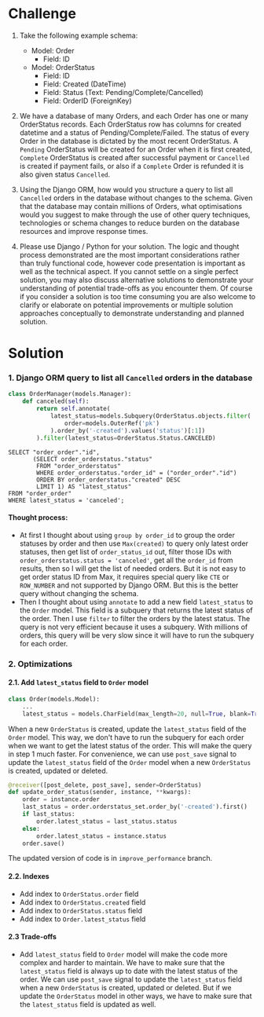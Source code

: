 # Challenge
1. Take the following example schema:
 
   - Model: Order
     - Field: ID
   - Model: OrderStatus
     - Field: ID
     - Field: Created (DateTime)
     - Field: Status (Text: Pending/Complete/Cancelled)
     - Field: OrderID (ForeignKey)
 
2. We have a database of many Orders, and each Order has one or many OrderStatus records. Each OrderStatus row has columns for created datetime and a status of Pending/Complete/Failed. The status of every Order in the database is dictated by the most recent OrderStatus. A `Pending` OrderStatus will be created for an Order when it is first created, `Complete` OrderStatus is created after successful payment or `Cancelled` is created if payment fails, or also if a `Complete` Order is refunded it is also given status `Cancelled`.

3. Using the Django ORM, how would you structure a query to list all `Cancelled` orders in the database without changes to the schema. Given that the database may contain millions of Orders, what optimisations would you suggest to make through the use of other query techniques, technologies or schema changes to reduce burden on the database resources and improve response times.

4. Please use Django / Python for your solution. The logic and thought process demonstrated are the most important considerations rather than truly functional code, however code presentation is important as well as the technical aspect. If you cannot settle on a single perfect solution, you may also discuss alternative solutions to demonstrate your understanding of potential trade-offs as you encounter them. Of course if you consider a solution is too time consuming you are also welcome to clarify or elaborate on potential improvements or multiple solution approaches conceptually to demonstrate understanding and planned solution.

# Solution
### 1. Django ORM query to list all `Cancelled` orders in the database
```python
class OrderManager(models.Manager):
    def canceled(self):
        return self.annotate(
            latest_status=models.Subquery(OrderStatus.objects.filter(
                order=models.OuterRef('pk')
            ).order_by('-created').values('status')[:1])
        ).filter(latest_status=OrderStatus.Status.CANCELED)
```

```postgresql
SELECT "order_order"."id",
       (SELECT order_orderstatus."status"
        FROM "order_orderstatus"
        WHERE order_orderstatus."order_id" = ("order_order"."id")
        ORDER BY order_orderstatus."created" DESC
        LIMIT 1) AS "latest_status"
FROM "order_order"
WHERE latest_status = 'canceled';
```

#### Thought process:
- At first I thought about using `group by order_id` to group the order statuses by order and then use `Max(created)` to query only latest order statuses, then get list of `order_status_id` out, filter those IDs with `order_orderstatus.status = 'canceled'`, get all the `order_id` from results, then so I will get the list of needed orders. But it is not easy to get order status ID from Max, it requires special query like `CTE` or `ROW_NUMBER` and not supported by Django ORM. But this is the better query without changing the schema.
- Then I thought about using `annotate` to add a new field `latest_status` to the `Order` model. This field is a subquery that returns the latest status of the order. Then I use `filter` to filter the orders by the latest status. The query is not very efficient because it uses a subquery. With millions of orders, this query will be very slow since it will have to run the subquery for each order.


### 2. Optimizations
#### 2.1. Add `latest_status` field to `Order` model
```python
class Order(models.Model):
    ...
    latest_status = models.CharField(max_length=20, null=True, blank=True)
```

When a new `OrderStatus` is created, update the `latest_status` field of the `Order` model. This way, we don't have to run the subquery for each order when we want to get the latest status of the order. This will make the query in step 1 much faster.
For convenience, we can use `post_save` signal to update the `latest_status` field of the `Order` model when a new `OrderStatus` is created, updated or deleted.


```python
@receiver([post_delete, post_save], sender=OrderStatus)
def update_order_status(sender, instance, **kwargs):
    order = instance.order
    last_status = order.orderstatus_set.order_by('-created').first()
    if last_status:
        order.latest_status = last_status.status
    else:
        order.latest_status = instance.status
    order.save()
```
The updated version of code is in `improve_performance` branch.

#### 2.2. Indexes
- Add index to `OrderStatus.order` field
- Add index to `OrderStatus.created` field
- Add index to `OrderStatus.status` field
- Add index to `Order.latest_status` field

#### 2.3 Trade-offs
- Add `latest_status` field to `Order` model will make the code more complex and harder to maintain. We have to make sure that the `latest_status` field is always up to date with the latest status of the order. We can use `post_save` signal to update the `latest_status` field when a new `OrderStatus` is created, updated or deleted. But if we update the `OrderStatus` model in other ways, we have to make sure that the `latest_status` field is updated as well.
